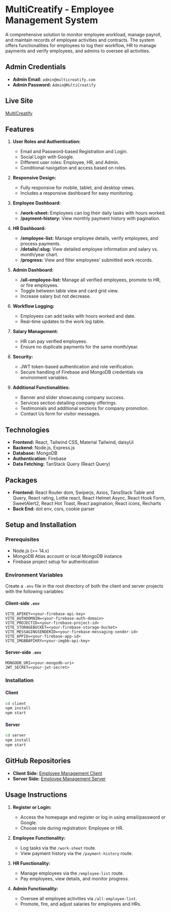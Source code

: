 # MultiCreatify - Employee Management System

A comprehensive solution to monitor employee workload, manage payroll, and maintain records of employee activities and contracts. The system offers functionalities for employees to log their workflow, HR to manage payments and verify employees, and admins to oversee all activities.

## Admin Credentials

- **Admin Email:** `admin@multicreatify.com`
- **Admin Password:** `Admin@MultiCreatify`

## Live Site

[MultiCreatify](https://multi-creatify.web.app)

## Features

1. **User Roles and Authentication:**

   - Email and Password-based Registration and Login.
   - Social Login with Google.
   - Different user roles: Employee, HR, and Admin.
   - Conditional navigation and access based on roles.

2. **Responsive Design:**

   - Fully responsive for mobile, tablet, and desktop views.
   - Includes a responsive dashboard for easy monitoring.

3. **Employee Dashboard:**

   - **/work-sheet:** Employees can log their daily tasks with hours worked.
   - **/payment-history:** View monthly payment history with pagination.

4. **HR Dashboard:**

   - **/employee-list:** Manage employee details, verify employees, and process payments.
   - **/details/:slug:** View detailed employee information and salary vs. month/year chart.
   - **/progress:** View and filter employees' submitted work records.

5. **Admin Dashboard:**

   - **/all-employee-list:** Manage all verified employees, promote to HR, or fire employees.
   - Toggle between table view and card grid view.
   - Increase salary but not decrease.

6. **Workflow Logging:**

   - Employees can add tasks with hours worked and date.
   - Real-time updates to the work log table.

7. **Salary Management:**

   - HR can pay verified employees.
   - Ensure no duplicate payments for the same month/year.

8. **Security:**

   - JWT token-based authentication and role verification.
   - Secure handling of Firebase and MongoDB credentials via environment variables.

9. **Additional Functionalities:**
   - Banner and slider showcasing company success.
   - Services section detailing company offerings.
   - Testimonials and additional sections for company promotion.
   - Contact Us form for visitor messages.

## Technologies

- **Frontend:** React, Tailwind CSS, Material Tailwind, daisyUi
- **Backend:** Node.js, Express.js
- **Database:** MongoDB
- **Authentication:** Firebase
- **Data Fetching:** TanStack Query (React Query)

## Packages

- **Frontend:** React Router dom, Swiperjs, Axios, TansStack Table and Query, React rating, Lottie react, React Helmet Async, React Hook Form, SweetAlert2, React Hot Toast, React pagination, React icons, Recharts
- **Back End:** dot env, cors, cookie parser

## Setup and Installation

### Prerequisites

- Node.js (>= 14.x)
- MongoDB Atlas account or local MongoDB instance
- Firebase project setup for authentication

### Environment Variables

Create a `.env` file in the root directory of both the client and server projects with the following variables:

#### Client-side `.env`

```
VITE_APIKEY=<your-firebase-api-key>
VITE_AUTHDOMAIN=<your-firebase-auth-domain>
VITE_PROJECTID=<your-firebase-project-id>
VITE_STORAGEBUCKET=<your-firebase-storage-bucket>
VITE_MESSAGINGSENDERID=<your-firebase-messaging-sender-id>
VITE_APPID=<your-firebase-app-id>
VITE_IMGBBAPIKRY=<your-imgbb-api-key>
```

#### Server-side `.env`

```
MONGODB_URI=<your-mongodb-uri>
JWT_SECRET=<your-jwt-secret>
```

### Installation

#### Client

```bash
cd client
npm install
npm start
```

#### Server

```bash
cd server
npm install
npm start
```

## GitHub Repositories

- **Client Side:** [Employee Management Client](https://github.com/yourusername/employee-management-client)
- **Server Side:** [Employee Management Server](https://github.com/yourusername/employee-management-server)

## Usage Instructions

1. **Register or Login:**

   - Access the homepage and register or log in using email/password or Google.
   - Choose role during registration: Employee or HR.

2. **Employee Functionality:**

   - Log tasks via the `/work-sheet` route.
   - View payment history via the `/payment-history` route.

3. **HR Functionality:**

   - Manage employees via the `/employee-list` route.
   - Pay employees, view details, and monitor progress.

4. **Admin Functionality:**
   - Oversee all employee activities via `/all-employee-list`.
   - Promote, fire, and adjust salaries for employees and HRs.
